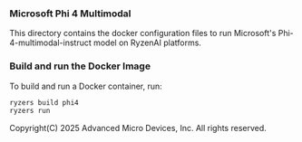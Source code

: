 ### Microsoft Phi 4 Multimodal

This directory contains the docker configuration files to run Microsoft's Phi-4-multimodal-instruct model on RyzenAI platforms.

### Build and run the Docker Image

To build and run a Docker container, run:

```sh
ryzers build phi4
ryzers run
```

Copyright(C) 2025 Advanced Micro Devices, Inc. All rights reserved.
